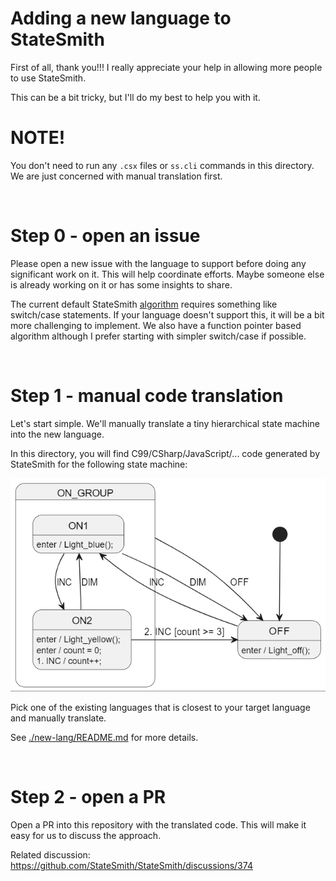 # Adding a new language to StateSmith
First of all, thank you!!! I really appreciate your help in allowing more people to use StateSmith.

This can be a bit tricky, but I'll do my best to help you with it.

# NOTE!
You don't need to run any `.csx` files or `ss.cli` commands in this directory. We are just concerned with manual translation first.


<br>

# Step 0 - open an issue
Please open a new issue with the language to support before doing any significant work on it. This will help coordinate efforts. Maybe someone else is already working on it or has some insights to share.

The current default StateSmith [algorithm](https://github.com/StateSmith/StateSmith/wiki/Algorithms) requires something like switch/case statements. If your language doesn't support this, it will be a bit more challenging to implement. We also have a function pointer based algorithm although I prefer starting with simpler switch/case if possible.


<br>

# Step 1 - manual code translation
Let's start simple. We'll manually translate a tiny hierarchical state machine into the new language.

In this directory, you will find C99/CSharp/JavaScript/... code generated by StateSmith for the following state machine:

![](docs/fsm.png)

Pick one of the existing languages that is closest to your target language and manually translate.

See [./new-lang/README.md](./new-lang/README.md) for more details.


<br>

# Step 2 - open a PR
Open a PR into this repository with the translated code. This will make it easy for us to discuss the approach.


Related discussion: https://github.com/StateSmith/StateSmith/discussions/374
